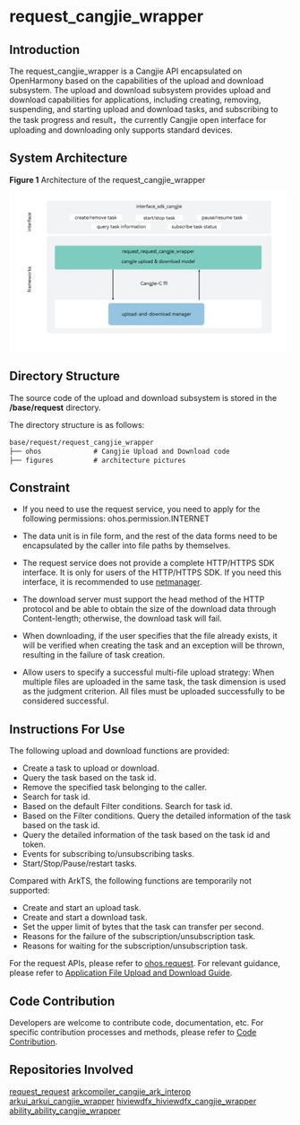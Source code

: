 # request_cangjie_wrapper

## Introduction

The request_cangjie_wrapper is a Cangjie API encapsulated on OpenHarmony based on the capabilities of the upload and download subsystem. The upload and download subsystem provides upload and download capabilities for applications, including creating, removing, suspending, and starting upload and download tasks, and subscribing to the task progress and result，the currently Cangjie open interface for uploading and downloading only supports standard devices.

## System Architecture

**Figure 1** Architecture of the request_cangjie_wrapper

![](figures/request_cangjie_wrapper_architecture_en.png "Architecture of the request_cangjie_wrapper")

## Directory Structure

The source code of the upload and download subsystem is stored in the **/base/request** directory.

The directory structure is as follows:

```
base/request/request_cangjie_wrapper
├── ohos             # Cangjie Upload and Download code
├── figures          # architecture pictures
```

## Constraint

- If you need to use the request service, you need to apply for the following permissions: 
     ohos.permission.INTERNET

- The data unit is in file form, and the rest of the data forms need to be encapsulated by the caller into file paths by themselves. 

- The request service does not provide a complete HTTP/HTTPS SDK interface. It is only for users of the HTTP/HTTPS SDK. If you need this interface, it is recommended to use [netmanager](https://gitcode.com/openharmony-sig/netmanager_netmanager_cangjie_wrapper). 

- The download server must support the head method of the HTTP protocol and be able to obtain the size of the download data through Content-length; otherwise, the download task will fail. 

- When downloading, if the user specifies that the file already exists, it will be verified when creating the task and an exception will be thrown, resulting in the failure of task creation. 

- Allow users to specify a successful multi-file upload strategy: When multiple files are uploaded in the same task, the task dimension is used as the judgment criterion. All files must be uploaded successfully to be considered successful.

## Instructions For Use

The following upload and download functions are provided:

- Create a task to upload or download. 
- Query the task based on the task id. 
- Remove the specified task belonging to the caller. 
- Search for task id.
- Based on the default Filter conditions. Search for task id.
- Based on the Filter conditions. Query the detailed information of the task based on the task id. 
- Query the detailed information of the task based on the task id and token. 
- Events for subscribing to/unsubscribing tasks.
- Start/Stop/Pause/restart tasks.

Compared with ArkTS, the following functions are temporarily not supported:

- Create and start an upload task. 
- Create and start a download task. 
- Set the upper limit of bytes that the task can transfer per second. 
- Reasons for the failure of the subscription/unsubscription task. 
- Reasons for waiting for the subscription/unsubscription task.

For the request APIs, please refer to [ohos.request](https://gitcode.com/openharmony-sig/arkcompiler_cangjie_ark_interop/blob/master/doc/API_Reference/source_en/apis/BasicServicesKit/cj-apis-request-agent.md). For relevant guidance, please refer to [Application File Upload and Download Guide](https://gitcode.com/openharmony-sig/arkcompiler_cangjie_ark_interop/blob/master/doc/Dev_Guide/source_en/basic-services/request/cj-app-file-upload-download.md).

## Code Contribution

Developers are welcome to contribute code, documentation, etc. For specific contribution processes and methods, please refer to [Code Contribution](https://gitcode.com/openharmony/docs/blob/master/en/contribute/code-contribution.md).

## Repositories Involved

[request_request](https://gitee.com/openharmony/request_request/blob/master/README.md)
[arkcompiler_cangjie_ark_interop](https://gitcode.com/openharmony-sig/arkcompiler_cangjie_ark_interop/tree/master/README.md)
[arkui_arkui_cangjie_wrapper](https://gitcode.com/openharmony-sig/arkui_arkui_cangjie_wrapper/tree/master/README.md)
[hiviewdfx_hiviewdfx_cangjie_wrapper](https://gitcode.com/openharmony-sig/hiviewdfx_hiviewdfx_cangjie_wrapper/tree/master/README.md)
[ability_ability_cangjie_wrapper](https://gitcode.com/openharmony-sig/ability_ability_cangjie_wrapper/tree/master/README.md)


